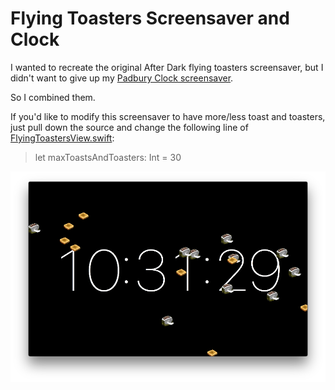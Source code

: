 # Flying Toasters Screensaver and Clock

I wanted to recreate the original After Dark flying toasters screensaver, but I didn't want to give up my [Padbury Clock screensaver](http://padbury.me/clock/).

So I combined them.

If you'd like to modify this screensaver to have more/less toast and toasters, just pull down the source and change the following line of [FlyingToastersView.swift](https://github.com/jamesmillerio/flying-toasters-clock/blob/master/flyingtoasters/FlyingToasterView.swift):

> let maxToastsAndToasters: Int = 30

![Flying Toasters!](https://raw.githubusercontent.com/jamesmillerio/flying-toasters-clock/master/screenshot.png)
